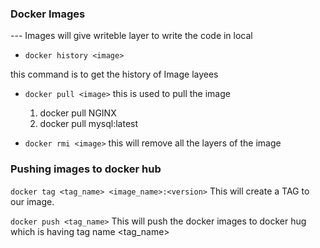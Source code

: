 ### Docker Images

--- Images will give writeble layer to write the code in local

- `docker history <image>`

this command is to get the history of Image layees

- `docker pull <image>`
  this is used to pull the image

  1. docker pull NGINX
  2. docker pull mysql:latest

- `docker rmi <image>`
  this will remove all the layers of the image

### Pushing images to docker hub

`docker tag <tag_name> <image_name>:<version>`
This will create a TAG to our image.

`docker push <tag_name>`
This will push the docker images to docker hug which is having tag name <tag_name>
